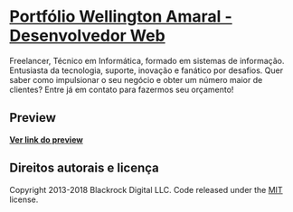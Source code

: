 # [Portfólio Wellington Amaral - Desenvolvedor Web](http://wellington.github.io/)

Freelancer, Técnico em Informática, formado em sistemas de informação. Entusiasta da tecnologia, suporte, inovação e fanático por desafios. Quer saber como impulsionar o seu negócio e obter um número maior de clientes? Entre já em contato para fazermos seu orçamento!

## Preview

**[Ver link do preview](http://wellingtonamaral.github.io/)**

## Direitos autorais e licença

Copyright 2013-2018 Blackrock Digital LLC. Code released under the [MIT](https://github.com/BlackrockDigital/startbootstrap-agency/blob/gh-pages/LICENSE) license.
